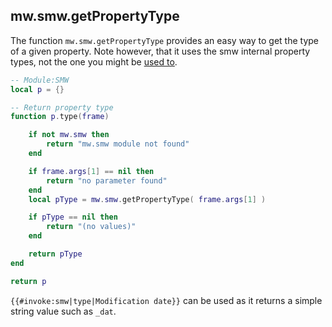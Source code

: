 ## mw.smw.getPropertyType

The function `mw.smw.getPropertyType` provides an easy way to get the type of a given property.
Note however, that it uses the smw internal property types, not the one you might be [used to](https://www.semantic-mediawiki.org/wiki/Help:List_of_datatypes).

```lua
-- Module:SMW
local p = {}

-- Return property type
function p.type(frame)

    if not mw.smw then
        return "mw.smw module not found"
    end

    if frame.args[1] == nil then
        return "no parameter found"
    end
    local pType = mw.smw.getPropertyType( frame.args[1] )

    if pType == nil then
        return "(no values)"
    end

    return pType
end

return p
```

`{{#invoke:smw|type|Modification date}}` can be used as it returns a simple string value such as `_dat`.
